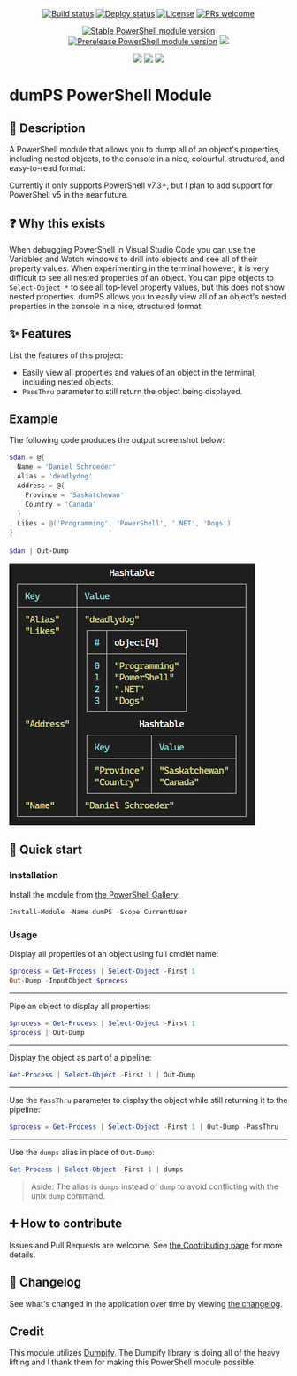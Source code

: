 <p align="center">
  <a href="https://github.com/deadlydog/PowerShell.dumPS/actions/workflows/build-and-test-powershell-module.yml"><img alt="Build status" src="https://github.com/deadlydog/PowerShell.dumPS/actions/workflows/build-and-test-powershell-module.yml/badge.svg"></a>
  <a href="https://github.com/deadlydog/PowerShell.dumPS/actions/workflows/build-test-and-deploy-powershell-module.yml"><img alt="Deploy status" src="https://github.com/deadlydog/PowerShell.dumPS/actions/workflows/build-test-and-deploy-powershell-module.yml/badge.svg"></a>
  <a href="https://github.com/deadlydog/PowerShell.dumPS/blob/main/License.md"><img alt="License" src="https://img.shields.io/github/license/deadlydog/PowerShell.dumPS.svg"></a>
  <a href="https://github.com/deadlydog/PowerShell.dumPS/blob/main/docs/Contributing.md"><img alt="PRs welcome" src="https://img.shields.io/badge/PRs-welcome-brightgreen.svg"></a>
</p>

<p align="center">
  <a href="https://www.powershellgallery.com/packages/dumPS"><img alt="Stable PowerShell module version" src="https://img.shields.io/powershellgallery/v/dumPS.svg"></a>
  <a href="https://www.powershellgallery.com/packages/dumPS"><img alt="Prerelease PowerShell module version" src="https://img.shields.io/powershellgallery/vpre/dumPS.svg?include_prereleases&label=powershell%20gallery%20prerelease&colorB=yellow"></a>
  <a href="https://www.powershellgallery.com/packages/dumPS"><img src="https://img.shields.io/powershellgallery/dt/dumPS.svg"></a>
</p>

<p align="center">
  <!-- Must add 'Windows', 'MacOS', and 'Linux' to the module manifest tags for them to show up on the Platforms badge. -->
  <img src="https://img.shields.io/powershellgallery/p/dumPS.svg">
  <img src="https://img.shields.io/github/languages/top/deadlydog/PowerShell.dumPS.svg">
  <img src="https://img.shields.io/github/languages/code-size/deadlydog/PowerShell.dumPS.svg">
</p>

# dumPS PowerShell Module

## 💬 Description

A PowerShell module that allows you to dump all of an object's properties, including nested objects, to the console in a nice, colourful, structured, and easy-to-read format.

Currently it only supports PowerShell v7.3+, but I plan to add support for PowerShell v5 in the near future.

## ❓ Why this exists

When debugging PowerShell in Visual Studio Code you can use the Variables and Watch windows to drill into objects and see all of their property values.
When experimenting in the terminal however, it is very difficult to see all nested properties of an object.
You can pipe objects to `Select-Object *` to see all top-level property values, but this does not show nested properties.
dumPS allows you to easily view all of an object's nested properties in the console in a nice, structured format.

## ✨ Features

List the features of this project:

- Easily view all properties and values of an object in the terminal, including nested objects.
- `PassThru` parameter to still return the object being displayed.

## Example

The following code produces the output screenshot below:

```powershell
$dan = @{
  Name = 'Daniel Schroeder'
  Alias = 'deadlydog'
  Address = @{
    Province = 'Saskatchewan'
    Country = 'Canada'
  }
  Likes = @('Programming', 'PowerShell', '.NET', 'Dogs')
}

$dan | Out-Dump
```

![Example output of above dumps command](/docs/Images/dan-dumps-example.png)

## 🚀 Quick start

### Installation

Install the module from [the PowerShell Gallery](https://www.powershellgallery.com/packages/dumPS):

```powershell
Install-Module -Name dumPS -Scope CurrentUser
```

### Usage

Display all properties of an object using full cmdlet name:

```powershell
$process = Get-Process | Select-Object -First 1
Out-Dump -InputObject $process
```

---

Pipe an object to display all properties:

```powershell
$process = Get-Process | Select-Object -First 1
$process | Out-Dump
```

---

Display the object as part of a pipeline:

```powershell
Get-Process | Select-Object -First 1 | Out-Dump
```

---

Use the `PassThru` parameter to display the object while still returning it to the pipeline:

```powershell
$process = Get-Process | Select-Object -First 1 | Out-Dump -PassThru
```

---

Use the `dumps` alias in place of `Out-Dump`:

```powershell
Get-Process | Select-Object -First 1 | dumps
```

> Aside: The alias is `dumps` instead of `dump` to avoid conflicting with the unix `dump` command.

## ➕ How to contribute

Issues and Pull Requests are welcome.
See [the Contributing page](docs/Contributing.md) for more details.

## 📃 Changelog

See what's changed in the application over time by viewing [the changelog](Changelog.md).

## Credit

This module utilizes [Dumpify](https://github.com/MoaidHathot/Dumpify).
The Dumpify library is doing all of the heavy lifting and I thank them for making this PowerShell module possible.
